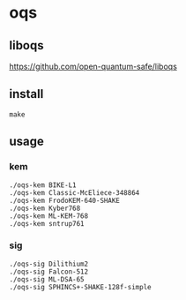 # oqs

## liboqs

https://github.com/open-quantum-safe/liboqs

## install

	make

## usage

### kem

	./oqs-kem BIKE-L1
	./oqs-kem Classic-McEliece-348864
	./oqs-kem FrodoKEM-640-SHAKE
	./oqs-kem Kyber768
	./oqs-kem ML-KEM-768
	./oqs-kem sntrup761 

### sig

	./oqs-sig Dilithium2
	./oqs-sig Falcon-512
	./oqs-sig ML-DSA-65
	./oqs-sig SPHINCS+-SHAKE-128f-simple
